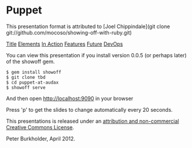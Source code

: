 # Puppet #

This presentation format is attributed to [Joel Chippindale](git clone git://github.com/mocoso/showing-off-with-ruby.git)

[Title](./title/title.md)
[Elements](./elements/elements.md)
[In Action](./inaction/inaction.md)
[Features](./features/features.md)
[Future](./future/future.md)
[DevOps](./devops/devops.md)

You can view this presentation if you install version 0.0.5 (or perhaps later) of the showoff gem.

    $ gem install showoff
    $ git clone tbd
    $ cd puppet-at-audax
    $ showoff serve

And then open [http://localhost:9090](http://localhost:9090) in your browser

Press 'p' to get the slides to change automatically every 20 seconds.

This presentations is released under an [attribution and non-commercial Creative Commons License](http://creativecommons.org/licenses/by-nc/2.0/uk/).

Peter Burkholder, April 2012.
